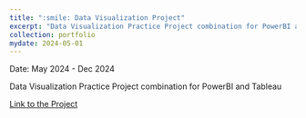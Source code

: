 ```yaml
---
title: ":smile: Data Visualization Project"
excerpt: "Data Visualization Practice Project combination for PowerBI and Tableau"
collection: portfolio
mydate: 2024-05-01
---
```

Date: May 2024 - Dec 2024

Data Visualization Practice Project combination for PowerBI and Tableau

[Link to the Project](https://github.com/qingruili/Data-Visualization-Project)